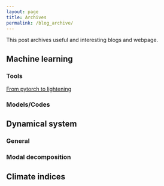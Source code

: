 ```yaml
---
layout: page
title: Archives
permalink: /blog_archive/
---
```


This post archives useful and interesting blogs and webpage. 
## Machine learning
### Tools
[From pytorch to lightening](https://towardsdatascience.com/from-pytorch-to-pytorch-lightning-a-gentle-introduction-b371b7caaf09)
### Models/Codes

## Dynamical system
### General
### Modal decomposition

## Climate indices
